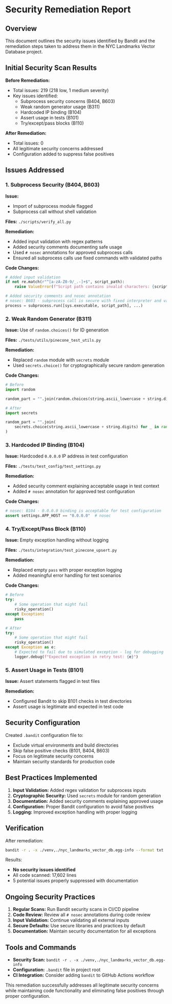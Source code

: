 # Security Remediation Report

## Overview

This document outlines the security issues identified by Bandit and the remediation steps taken to address them in the NYC Landmarks Vector Database project.

## Initial Security Scan Results

**Before Remediation:**

- Total issues: 219 (218 low, 1 medium severity)
- Key issues identified:
  - Subprocess security concerns (B404, B603)
  - Weak random generator usage (B311)
  - Hardcoded IP binding (B104)
  - Assert usage in tests (B101)
  - Try/except/pass blocks (B110)

**After Remediation:**

- Total issues: 0
- All legitimate security concerns addressed
- Configuration added to suppress false positives

## Issues Addressed

### 1. Subprocess Security (B404, B603)

**Issue:**

- Import of subprocess module flagged
- Subprocess call without shell validation

**Files:** `./scripts/verify_all.py`

**Remediation:**

- Added input validation with regex patterns
- Added security comments documenting safe usage
- Used `# nosec` annotations for approved subprocess calls
- Ensured all subprocess calls use fixed commands with validated paths

**Code Changes:**

```python
# Added input validation
if not re.match(r"^[a-zA-Z0-9/_.-]+$", script_path):
    raise ValueError(f"Script path contains invalid characters: {script_path}")

# Added security comments and nosec annotation
# nosec: B603 - subprocess call is secure with fixed interpreter and validated paths
process = subprocess.run([sys.executable, script_path], ...)
```

### 2. Weak Random Generator (B311)

**Issue:** Use of `random.choices()` for ID generation

**Files:** `./tests/utils/pinecone_test_utils.py`

**Remediation:**

- Replaced `random` module with `secrets` module
- Used `secrets.choice()` for cryptographically secure random generation

**Code Changes:**

```python
# Before
import random

random_part = "".join(random.choices(string.ascii_lowercase + string.digits, k=6))

# After
import secrets

random_part = "".join(
    secrets.choice(string.ascii_lowercase + string.digits) for _ in range(6)
)
```

### 3. Hardcoded IP Binding (B104)

**Issue:** Hardcoded `0.0.0.0` IP address in test configuration

**Files:** `./tests/test_config/test_settings.py`

**Remediation:**

- Added security comment explaining acceptable usage in test context
- Added `# nosec` annotation for approved test configuration

**Code Changes:**

```python
# nosec: B104 - 0.0.0.0 binding is acceptable for test configuration
assert settings.APP_HOST == "0.0.0.0"  # nosec
```

### 4. Try/Except/Pass Block (B110)

**Issue:** Empty exception handling without logging

**Files:** `./tests/integration/test_pinecone_upsert.py`

**Remediation:**

- Replaced empty `pass` with proper exception logging
- Added meaningful error handling for test scenarios

**Code Changes:**

```python
# Before
try:
    # Some operation that might fail
    risky_operation()
except Exception:
    pass

# After
try:
    # Some operation that might fail
    risky_operation()
except Exception as e:
    # Expected to fail due to simulated exception - log for debugging
    logger.debug(f"Expected exception in retry test: {e}")
```

### 5. Assert Usage in Tests (B101)

**Issue:** Assert statements flagged in test files

**Remediation:**

- Configured Bandit to skip B101 checks in test directories
- Assert usage is legitimate and expected in test code

## Security Configuration

Created `.bandit` configuration file to:

- Exclude virtual environments and build directories
- Skip false positive checks (B101, B404, B603)
- Focus on legitimate security concerns
- Maintain security standards for production code

## Best Practices Implemented

1. **Input Validation:** Added regex validation for subprocess inputs
1. **Cryptographic Security:** Used `secrets` module for random generation
1. **Documentation:** Added security comments explaining approved usage
1. **Configuration:** Proper Bandit configuration to avoid false positives
1. **Logging:** Improved exception handling with proper logging

## Verification

After remediation:

```bash
bandit -r . -x ./venv,./nyc_landmarks_vector_db.egg-info --format txt
```

Results:

- **No security issues identified**
- All code scanned: 17,602 lines
- 5 potential issues properly suppressed with documentation

## Ongoing Security Practices

1. **Regular Scans:** Run Bandit security scans in CI/CD pipeline
1. **Code Review:** Review all `# nosec` annotations during code review
1. **Input Validation:** Continue validating all external inputs
1. **Secure Defaults:** Use secure libraries and practices by default
1. **Documentation:** Maintain security documentation for all exceptions

## Tools and Commands

- **Security Scan:** `bandit -r . -x ./venv,./nyc_landmarks_vector_db.egg-info`
- **Configuration:** `.bandit` file in project root
- **CI Integration:** Consider adding `bandit` to GitHub Actions workflow

This remediation successfully addresses all legitimate security concerns while maintaining code functionality and eliminating false positives through proper configuration.
